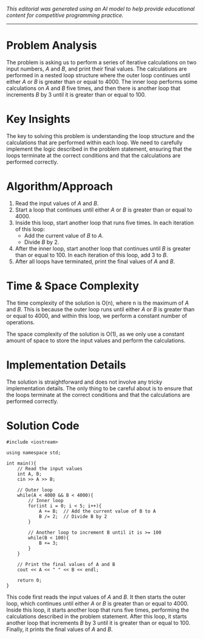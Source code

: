 *This editorial was generated using an AI model to help provide educational content for competitive programming practice.*

---

# Problem Analysis
The problem is asking us to perform a series of iterative calculations on two input numbers, $A$ and $B$, and print their final values. The calculations are performed in a nested loop structure where the outer loop continues until either $A$ or $B$ is greater than or equal to 4000. The inner loop performs some calculations on $A$ and $B$ five times, and then there is another loop that increments $B$ by 3 until it is greater than or equal to 100.

# Key Insights
The key to solving this problem is understanding the loop structure and the calculations that are performed within each loop. We need to carefully implement the logic described in the problem statement, ensuring that the loops terminate at the correct conditions and that the calculations are performed correctly.

# Algorithm/Approach
1. Read the input values of $A$ and $B$.
2. Start a loop that continues until either $A$ or $B$ is greater than or equal to 4000.
3. Inside this loop, start another loop that runs five times. In each iteration of this loop:
   - Add the current value of $B$ to $A$.
   - Divide $B$ by 2.
4. After the inner loop, start another loop that continues until $B$ is greater than or equal to 100. In each iteration of this loop, add 3 to $B$.
5. After all loops have terminated, print the final values of $A$ and $B$.

# Time & Space Complexity
The time complexity of the solution is O(n), where n is the maximum of $A$ and $B$. This is because the outer loop runs until either $A$ or $B$ is greater than or equal to 4000, and within this loop, we perform a constant number of operations.

The space complexity of the solution is O(1), as we only use a constant amount of space to store the input values and perform the calculations.

# Implementation Details
The solution is straightforward and does not involve any tricky implementation details. The only thing to be careful about is to ensure that the loops terminate at the correct conditions and that the calculations are performed correctly.

# Solution Code
```cpp17-gcc
#include <iostream>

using namespace std;

int main(){
    // Read the input values
    int A, B;
    cin >> A >> B;
    
    // Outer loop
    while(A < 4000 && B < 4000){
        // Inner loop
        for(int i = 0; i < 5; i++){
            A += B;  // Add the current value of B to A
            B /= 2;  // Divide B by 2
        }
        
        // Another loop to increment B until it is >= 100
        while(B < 100){
            B += 3;
        }
    }
    
    // Print the final values of A and B
    cout << A << " " << B << endl;
    
    return 0;
}
```
This code first reads the input values of $A$ and $B$. It then starts the outer loop, which continues until either $A$ or $B$ is greater than or equal to 4000. Inside this loop, it starts another loop that runs five times, performing the calculations described in the problem statement. After this loop, it starts another loop that increments $B$ by 3 until it is greater than or equal to 100. Finally, it prints the final values of $A$ and $B$.